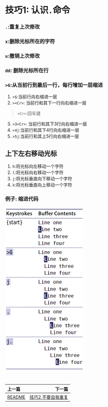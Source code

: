# 技巧1:  认识`.`命令

### `.`:重复上次修改

### `x`:删除光标所在的字符

### `u`:撤销上次修改

### `dd`: 删除光标所在行

### `>G`:从当前行到最后一行，每行增加一层缩进

1. `>$`:当前行向右缩进一层
2. `><Cr>`: 当前行和其下一行向右缩进一层
> `<Cr>`:回车键
3. `>3<Cr>`: 当前行和其下3行向右缩进一层
4. `>4j`:当前行和其下4行向右缩进一层
5. `>5j`:当前行和其上5行向右缩进一层


## 上下左右移动光标

1. `h`:将光标向左移动一个字符
2. `l`:将光标向右移动一个字符
3. `j`:将光标垂直向下移动一个字符
3. `k`:将光标垂直向上移动一个字符

### 例子:  缩进代码

![tip1](../images/tip1.png)

<div></div>



<br>  

|上一篇|下一篇|
|:---|---:|
|[README](../README.md)  |[技巧2 不要自我重复](tip2.md)|
